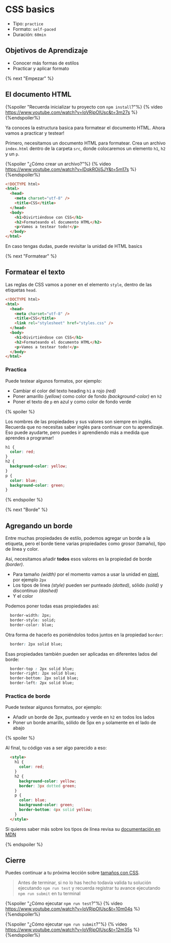 # CSS basics

- Tipo: `practice`
- Formato: `self-paced`
- Duración: `60min`

## Objetivos de Aprendizaje

- Conocer más formas de estilos
- Practicar y aplicar formato

{% next "Empezar" %}

## El documento HTML

{%spoiler "Recuerda inicializar tu proyecto con `npm install`?"%}
{% video https://www.youtube.com/watch?v=IoVRipOlUsc&t=3m27s %}
{%endspoiler%}

Ya conoces la estructura basica para formatear el documento HTML.
Ahora vamos a practicar y testear!

Primero, necesitamos un documento HTML para formatear.
Crea un archivo `index.html` dentro de la carpeta `src`,
donde colocaremos un elemento `h1`, `h2` y un `p`.

{%spoiler "¿Cómo crear un archivo?"%}
{% video https://www.youtube.com/watch?v=IDqkROijSJY&t=5m17s %}
{%endspoiler%}

```html
<!DOCTYPE html>
<html>
  <head>
    <meta charset="utf-8" />
    <title>CSS</title>
  </head>
  <body>
    <h1>Divirtiéndose con CSS</h1>
    <h2>Formateando el documento HTML</h2>
    <p>Vamos a testear todo!</p>
  </body>
</html>
```

En caso tengas dudas, puede revisitar la unidad de HTML basics

{% next "Formatear" %}

## Formatear el texto

Las reglas de CSS vamos a poner en el elemento `style`,
dentro de las etiquetas `head`.

```html
<!DOCTYPE html>
<html>
  <head>
    <meta charset="utf-8" />
    <title>CSS</title>
    <link rel="stylesheet" href="styles.css" />
  </head>
  <body>
    <h1>Divirtiéndose con CSS</h1>
    <h2>Formateando el documento HTML</h2>
    <p>Vamos a testear todo!</p>
  </body>
</html>
```

### Practica

Puede testear algunos formatos, por ejemplo:

- Cambiar el color del texto heading `h1` a rojo _(red)_
- Poner amarillo _(yellow)_ como color de fondo _(background-color)_ en `h2`
- Poner el texto de `p` en azul y como color de fondo verde

{% spoiler %}

Los nombres de las propiedades y sus valores son siempre en inglés.
Recuerda que no necesitas saber inglés para continuar con tu aprendizaje.
Eso puede ayudarte, pero puedes ir aprendiendo más a medida que aprendes a programar!

```css
h1 {
  color: red;
}
h2 {
  background-color: yellow;
}
p {
  color: blue;
  background-color: green;
}
```

{% endspoiler %}

{% next "Borde" %}

## Agregando un borde

Entre muchas propiedades de estilo, podemos agregar un borde a la etiqueta,
pero el borde tiene varias propiedades como grosor (tamaño), tipo de línea y color.

Así, necesitamos añadir **todos** esos valores en la propiedad de borde _(border)_.

- Para tamaño _(width)_ por el momento vamos a usar la unidad en
  [pixel](https://en.wikipedia.org/wiki/Pixel), por ejemplo `2px`
- Los tipos de linea _(style)_ pueden ser punteado _(dotted)_,
  sólido _(solid)_ y discontinuo _(dashed)_
- Y el color

Podemos poner todas esas propiedades así:

```css
  border-width: 2px;
  border-style: solid;
  border-color: blue;
```

Otra forma de hacerlo es poniéndolos todos juntos en la propiedad `border`:

```css
  border: 2px solid blue;
```

Esas propiedades también pueden ser aplicadas en diferentes lados del borde:

```css
  border-top : 2px solid blue;
  border-right: 2px solid blue;
  border-bottom: 2px solid blue;
  border-left: 2px solid blue;
```

### Practica de borde

Puede testear algunos formatos, por ejemplo:

- Añadir un borde de 3px, punteado y verde en `h2` en todos los lados
- Poner un borde amarillo, sólido de 5px en `p` solamente en el lado de abajo

{% spoiler %}

Al final, tu código vas a ser algo parecido a eso:

```html
  <style>
    h1 {
      color: red;
    }
    h2 {
      background-color: yellow;
      border: 3px dotted green;
    }
    p {
      color: blue;
      background-color: green;
      border-bottom: 4px solid yellow;
    }
  </style>
```

Si quieres saber más sobre los tipos de línea revisa su
[documentación en MDN](https://developer.mozilla.org/es/docs/Web/CSS/border-style)

{% endspoiler %}

## Cierre

Puedes continuar a tu próxima lección sobre
[tamaños con CSS](https://lab.cs50.io/Laboratoria/admission-curriculum/rediseno-prework-fe/admission/03-prework/05-css-basics/sandbox/03-sizing/).

> Antes de terminar, si no lo has hecho todavía valida tu solución ejecutando
> `npm run test` y recuerda registrar tu avance ejecutando `npm run submit` en
> tu terminal

{%spoiler "¿Cómo ejecutar `npm run test`?"%}
{% video https://www.youtube.com/watch?v=IoVRipOlUsc&t=10m04s %}
{%endspoiler%}

{%spoiler "¿Cómo ejecutar `npm run submit`?"%}
{% video https://www.youtube.com/watch?v=IoVRipOlUsc&t=12m35s %}
{%endspoiler%}
